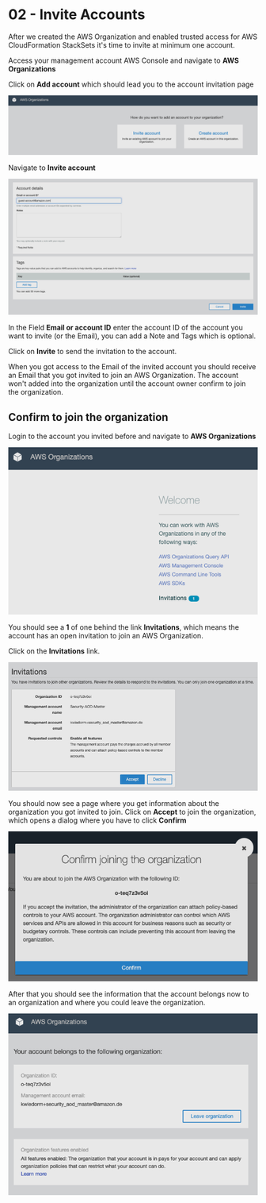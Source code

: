# 02 - Invite Accounts

After we created the AWS Organization and enabled trusted access for AWS CloudFormation StackSets it's time to invite at minimum one account.

Access your management account AWS Console and navigate to **AWS Organizations**

Click on **Add account** which should lead you to the account invitation page

![aws_organizations_invite_account_1](../images/aws_organizations_invite_account_1.png)

Navigate to **Invite account**

![aws_organizations_invite_account_2](../images/aws_organizations_invite_account_2.png)

In the Field **Email or account ID** enter the account ID of the account you want to invite (or the Email), you can add a Note and Tags which is optional.

Click on **Invite** to send the invitation to the account.

When you got access to the Email of the invited account you should receive an Email that you got invited to join an AWS Organization. The account won't added into the organization until the account owner confirm to join the organization.

## Confirm to join the organization

Login to the account you invited before and navigate to **AWS Organizations**

![aws_organizations_invitations_2](../images/aws_organizations_invitations_1.png)

You should see a **1** of one behind the link **Invitations**, which means the account has an open invitation to join an AWS Organization.

Click on the **Invitations** link.

![aws_organizations_invitations_2](../images/aws_organizations_invitations_2.png)

You should now see a page where you get information about the organization you got invited to join. Click on **Accept** to join the organization, which opens a dialog where you have to click **Confirm**

![aws_organizations_invitations_3](../images/aws_organizations_invitations_3.png)

After that you should see the information that the account belongs now to an organization and where you could leave the organization.

![aws_organizations_invitations_4](../images/aws_organizations_invitations_4.png)
